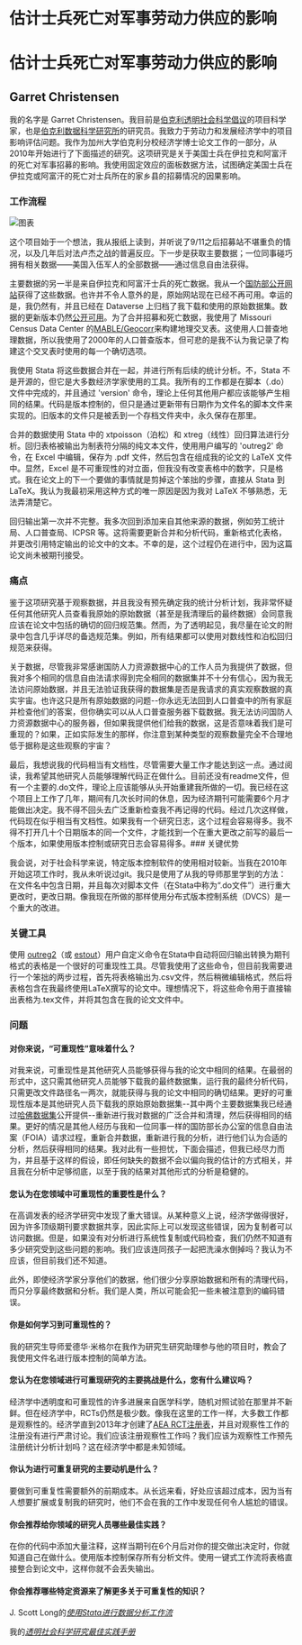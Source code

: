 # 估计士兵死亡对军事劳动力供应的影响

# 估计士兵死亡对军事劳动力供应的影响

## Garret Christensen

我的名字是 Garret Christensen。我目前是[伯克利透明社会科学倡议](http://bitss.org)的项目科学家，也是[伯克利数据科学研究所](http://bids.berkeley.edu)的研究员。我致力于劳动力和发展经济学中的项目影响评估问题。我作为加州大学伯克利分校经济学博士论文工作的一部分，从2010年开始进行了下面描述的研究。这项研究是关于美国士兵在伊拉克和阿富汗的死亡对军事招募的影响。我使用固定效应的面板数据方法，试图确定美国士兵在伊拉克或阿富汗的死亡对士兵所在的家乡县的招募情况的因果影响。

### 工作流程

![图表](gchristensen.png)

这个项目始于一个想法，我从报纸上读到，并听说了9/11之后招募站不堪重负的情况，以及几年后对法卢杰之战的普遍反应。下一步是获取主要数据；一位同事碰巧拥有相关数据——美国入伍军人的全部数据——通过信息自由法获得。

主要数据的另一半是来自伊拉克和阿富汗士兵的死亡数据。我从一个[国防部公开网站](http://siadapp.dmdc.osd.mil/personnel/CASUALTY/castop.htm)获得了这些数据。也许并不令人意外的是，原始网站现在已经不再可用。幸运的是，我仍然有，并且已经在 Dataverse 上归档了我下载和使用的原始数据集。数据的更新版本仍然[公开可用](https://www.dmdc.osd.mil/dcas/pages/casualties.xhtml)。为了合并招募和死亡数据，我使用了 Missouri Census Data Center 的[MABLE/Geocorr](http://mcdc.missouri.edu/websas/geocorr12.html)来构建地理交叉表。这使用人口普查地理数据，所以我使用了2000年的人口普查版本，但可悲的是我不认为我记录了构建这个交叉表时使用的每一个确切选项。

我使用 Stata 将这些数据合并在一起，并进行所有后续的统计分析。不，Stata 不是开源的，但它是大多数经济学家使用的工具。我所有的工作都是在脚本（.do）文件中完成的，并且通过 'version' 命令，理论上任何其他用户都应该能够产生相同的结果。代码是版本控制的，但只是通过更新带有日期作为文件名的脚本文件来实现的。旧版本的文件只是被丢到一个存档文件夹中，永久保存在那里。

合并的数据使用 Stata 中的 xtpoisson（泊松）和 xtreg（线性）回归算法进行分析。回归表格被输出为制表符分隔的纯文本文件，使用用户编写的 'outreg2' 命令，在 Excel 中编辑，保存为 .pdf 文件，然后包含在组成我的论文的 LaTeX 文件中。显然，Excel 是不可重现性的对立面，但我没有改变表格中的数字，只是格式。我在论文上的下一个要做的事情就是剪掉这个笨拙的步骤，直接从 Stata 到 LaTeX。我认为我最初采用这种方式的唯一原因是因为我对 LaTeX 不够熟悉，无法弄清楚它。

回归输出第一次并不完整。我多次回到添加来自其他来源的数据，例如劳工统计局、人口普查局、ICPSR 等。这将需要更新合并和分析代码，重新格式化表格，并更改引用特定输出的论文中的文本。不幸的是，这个过程仍在进行中，因为这篇论文尚未被期刊接受。

### 痛点

鉴于这项研究基于观察数据，并且我没有预先确定我的统计分析计划，我非常怀疑任何其他研究人员查看我原始的原始数据（甚至是我清理后的最终数据）会同意我应该在论文中包括的确切的回归规范集。然而，为了透明起见，我尽量在论文的附录中包含几乎详尽的备选规范集。例如，所有结果都可以使用对数线性和泊松回归规范来获得。

关于数据，尽管我非常感谢国防人力资源数据中心的工作人员为我提供了数据，但我对多个相同的信息自由法请求得到完全相同的数据集并不十分有信心，因为我无法访问原始数据，并且无法验证我获得的数据集是否是我请求的真实观察数据的真实宇宙。也许这只是所有原始数据的问题--你永远无法回到人口普查中的所有家庭并检查他们的答案，但你确实可以从人口普查服务器下载数据。我无法访问国防人力资源数据中心的服务器，但如果我提供他们给我的数据，这是否意味着我们是可重现的？如果，正如实际发生的那样，你注意到某种类型的观察数量完全不合理地低于据称是这些观察的宇宙？

最后，我想说我的代码相当有文档性，尽管需要大量工作才能达到这一点。通过阅读，我希望其他研究人员能够理解代码正在做什么。目前还没有readme文件，但有一个主要的.do文件，理论上应该能够从头开始重建我所做的一切。我已经在这个项目上工作了几年，期间有几次长时间的休息，因为经济期刊可能需要6个月才能做出决定。我不得不回头去广泛重新检查我不再记得的代码。经过几次这样做，代码现在似乎相当有文档性。如果我有一个研究日志，这个过程会容易得多。我不得不打开几十个日期版本的同一个文件，才能找到一个在重大更改之前写的最后一个版本，如果使用版本控制或研究日志会容易得多。### 关键优势

我会说，对于社会科学来说，特定版本控制软件的使用相对较新。当我在2010年开始这项工作时，我从未听说过git。我只是使用了从我的导师那里学到的方法：在文件名中包含日期，并且每次对脚本文件（在Stata中称为“.do文件”）进行重大更改时，更改日期。像我现在所做的那样使用分布式版本控制系统（DVCS）是一个重大的改进。

### 关键工具

使用 [outreg2](http://repec.org/bocode/o/outreg2.html)（或 [estout](http://repec.org/bocode/e/estout/)）用户自定义命令在Stata中自动将回归输出转换为期刊格式的表格是一个很好的可重现性工具。尽管我使用了这些命令，但目前我需要进行一个笨拙的两步过程，首先将表格输出为.csv文件，然后稍微编辑格式，然后将表格包含在我最终使用LaTeX撰写的论文中。理想情况下，将这些命令用于直接输出表格为.tex文件，并将其包含在我的论文文件中。

### 问题

#### 对你来说，“可重现性”意味着什么？

对我来说，可重现性是其他研究人员能够获得与我的论文中相同的结果。在最弱的形式中，这只需其他研究人员能够下载我的最终数据集，运行我的最终分析代码，只需更改文件路径名一两次，就能获得与我的论文中相同的确切结果。更好的可重现性版本是其他研究人员下载我的原始原始数据集--其中两个主要数据集我已经通过[哈佛数据集](https://dataverse.harvard.edu/dataverse/garretchristensen)公开提供--重新进行我对数据的广泛合并和清理，然后获得相同的结果。更好的情况是其他人经历与我和一位同事一样的国防部长办公室的信息自由法案（FOIA）请求过程，重新合并数据，重新进行我的分析，进行他们认为合适的分析，然后获得相同的结果。我对此有一些担忧，下面会描述，但我已经尽力而为，并且基于这样的假设，即任何缺失的数据不会以偏向我的估计的方式相关，并且我在分析中足够彻底，以至于我的结果对其他形式的分析是稳健的。

#### 您认为在您领域中可重现性的重要性是什么？

在高调发表的经济学研究中发现了重大错误。从某种意义上说，经济学做得很好，因为许多顶级期刊要求数据共享，因此实际上可以发现这些错误，因为复制者可以访问数据。但是，如果没有对分析进行系统性复制或代码检查，我们仍然不知道有多少研究受到这些问题的影响。我们应该连同孩子一起把洗澡水倒掉吗？我认为不应该，但目前我们还不知道。

此外，即使经济学家分享他们的数据，他们很少分享原始数据和所有的清理代码，而只分享最终数据和分析。我们是人类，所以可能会犯一些未被注意到的编码错误。

#### 你是如何学习到可重现性的？

我的研究生导师爱德华·米格尔在我作为研究生研究助理参与他的项目时，教会了我使用文件名进行版本控制的简单方法。

#### 您认为在您领域进行可重现研究的主要挑战是什么，您有什么建议吗？

经济学中透明度和可重现性的许多进展来自医学科学，随机对照试验在那里并不新鲜。但在经济学中，RCTs仍然是极少数。像我在这里的工作一样，大多数工作都是观察性的。经济学直到2013年才创建了[AEA RCT注册表](https://www.socialscienceregistry.org/)，并且对观察性工作的注册没有进行严肃讨论。我们应该注册观察性工作吗？我们应该为观察性工作预先注册统计分析计划吗？这在经济学中都是未知领域。

#### 你认为进行可重复研究的主要动机是什么？

要做到可重复性需要额外的前期成本。从长远来看，好处应该超过成本，因为当有人想要扩展或复制我的研究时，他们不会在我的工作中发现任何令人尴尬的错误。

#### 你会推荐给你领域的研究人员哪些最佳实践？

在你的代码中添加大量注释，这样当期刊在6个月后对你的提交做出决定时，你就知道自己在做什么。使用版本控制保存所有分析文件。使用一键式工作流将表格直接整合到论文中，这样你就不会丢失输出。

#### 你会推荐哪些特定资源来了解更多关于可重复性的知识？

J. Scott Long的[*使用Stata进行数据分析工作流*](http://www.indiana.edu/~jslsoc/web_workflow/wf_home.htm)

我的[*透明社会科学研究最佳实践手册*](https://github.com/garretchristensen/BestPracticesManual)
